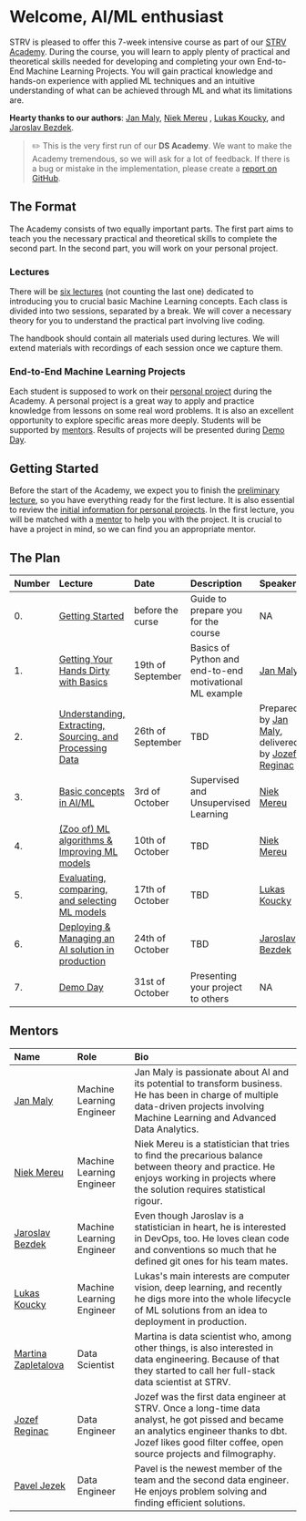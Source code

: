 # Welcome, AI/ML enthusiast

STRV is pleased to offer this 7-week intensive course as part of
our [STRV Academy](https://www.strv.com/blog/everything-you-need-to-know-about-the-strv-academy-inside-strv).
During the course, you will learn to apply plenty of practical and theoretical skills needed for developing and
completing your own End-to-End Machine Learning Projects. You will gain practical knowledge and hands-on experience
with applied ML techniques and an intuitive understanding of what can be achieved through ML and what its
limitations are.

**Hearty thanks to our authors**: [Jan Maly](https://github.com/honzaMaly), [Niek Mereu](https://github.com/niekstrv)
, [Lukas Koucky](https://github.com/lukoucky), and [Jaroslav Bezdek](https://github.com/jardabezdek).

> ✏️ This is the very first run of our **DS Academy**. We want to make the Academy tremendous, so we will ask for a lot
> of feedback. If there is a bug or mistake in the implementation, please create a
> [report on GitHub](https://github.com/strvcom/ds-academy#how-can-i-contribute).

## The Format

The Academy consists of two equally important parts. The first part aims to teach you the necessary practical and
theoretical skills to complete the second part. In the second part, you will work on your personal project.

### Lectures

There will be [six lectures](#the-plan) (not counting the last one) dedicated to introducing you to crucial basic
Machine Learning concepts. Each class is divided into two sessions, separated by a break. We will cover a necessary
theory for you to understand the practical part involving live coding.

The handbook should contain all materials used during lectures. We will extend materials with recordings of each
session once we capture them.

### End-to-End Machine Learning Projects

Each student is supposed to work on their [personal project](01_lecture/selecting_topics.md) during the Academy.
A personal project is a great way to apply and practice knowledge from lessons on some real word problems.
It is also an excellent opportunity to explore specific areas more deeply. Students will be supported by
[mentors](#mentors). Results of projects will be presented during [Demo Day]().

## Getting Started

Before the start of the Academy, we expect you to finish the [preliminary lecture](00_start/intro.md), so you have
everything ready for the first lecture. It is also essential to review the
[initial information for personal projects](01_lecture/selecting_topics.md). In the first lecture, you will be matched
with a [mentor](#mentors) to help you with the project. It is crucial to have a project in mind, so we can find you
an appropriate mentor.

## The Plan

| Number | Lecture                                                                         | Date              | Description                                             | Speaker                                                                                                                                |
|:-------|:--------------------------------------------------------------------------------|:------------------|:--------------------------------------------------------|:---------------------------------------------------------------------------------------------------------------------------------------|
| 0.     | [Getting Started](00_start/intro.md)                                            | before the curse  | Guide to prepare you for the course                     | NA                                                                                                                                     |
| 1.     | [Getting Your Hands Dirty with Basics](01_lecture/intro.md)                     | 19th of September | Basics of Python and end-to-end motivational ML example | [Jan Maly](https://www.linkedin.com/in/jan-maly/)                                                                                      |
| 2.     | [Understanding, Extracting, Sourcing, and Processing Data](02_lecture/intro.md) | 26th of September | TBD                                                     | Prepared by [Jan Maly](https://www.linkedin.com/in/jan-maly/), delivered by [Jozef Reginac](https://www.linkedin.com/in/jozefreginac/) |
| 3.     | [Basic concepts in AI/ML](03_lecture/intro.md)                                  | 3rd of October    | Supervised and Unsupervised Learning                    | [Niek Mereu](https://www.linkedin.com/in/niek-mereu-55864a6b/)                                                                         |
| 4.     | [(Zoo of) ML algorithms & Improving ML models]()                                | 10th of October   | TBD                                                     | [Niek Mereu](https://www.linkedin.com/in/niek-mereu-55864a6b/)                                                                         |
| 5.     | [Evaluating, comparing, and selecting ML models]()                              | 17th of October   | TBD                                                     | [Lukas Koucky](https://www.linkedin.com/in/lukaskoucky/)                                                                               |
| 6.     | [Deploying & Managing an AI solution in production]()                           | 24th of October   | TBD                                                     | [Jaroslav Bezdek](https://www.linkedin.com/in/jaroslav-bezd%C4%9Bk-66b813124/)                                                         |
| 7.     | [Demo Day]()                                                                    | 31st of October   | Presenting your project to others                       | NA                                                                                                                                     |

## Mentors

| Name                                                                                   | Role                      | Bio                                                                                                                                                                                                           |
|:---------------------------------------------------------------------------------------|:--------------------------|:--------------------------------------------------------------------------------------------------------------------------------------------------------------------------------------------------------------|
| [Jan Maly](https://www.linkedin.com/in/jan-maly/)                                      | Machine Learning Engineer | Jan Maly is passionate about AI and its potential to transform business. He has been in charge of multiple data-driven projects involving Machine Learning and Advanced Data Analytics.                       |
| [Niek Mereu](https://www.linkedin.com/in/niek-mereu-55864a6b/)                         | Machine Learning Engineer | Niek Mereu is a statistician that tries to find the precarious balance between theory and practice. He enjoys working in projects where the solution requires statistical rigour.                             |
| [Jaroslav Bezdek](https://www.linkedin.com/in/jaroslav-bezd%C4%9Bk-66b813124/)         | Machine Learning Engineer | Even though Jaroslav is a statistician in heart, he is interested in DevOps, too. He loves clean code and conventions so much that he defined git ones for his team mates.                                    |
| [Lukas Koucky](https://www.linkedin.com/in/lukaskoucky/)                               | Machine Learning Engineer | Lukas's main interests are computer vision, deep learning, and recently he digs more into the whole lifecycle of ML solutions from an idea to deployment in production.                                       |
| [Martina Zapletalova](https://www.linkedin.com/in/martina-zapletalov%C3%A1-27b2a613b/) | Data Scientist            | Martina is data scientist who, among other things, is also interested in data engineering. Because of that they started to call her full-stack data scientist at STRV.                                        |
| [Jozef Reginac](https://www.linkedin.com/in/jozefreginac/)                             | Data Engineer             | Jozef was the first data engineer at STRV. Once a long-time data analyst, he got pissed and became an analytics engineer thanks to dbt. Jozef likes good filter coffee, open source projects and filmography. |
| [Pavel Jezek](https://www.linkedin.com/in/jezekpavel/)                                 | Data Engineer             | Pavel is the newest member of the team and the second data engineer. He enjoys problem solving and finding efficient solutions.                                                                               |